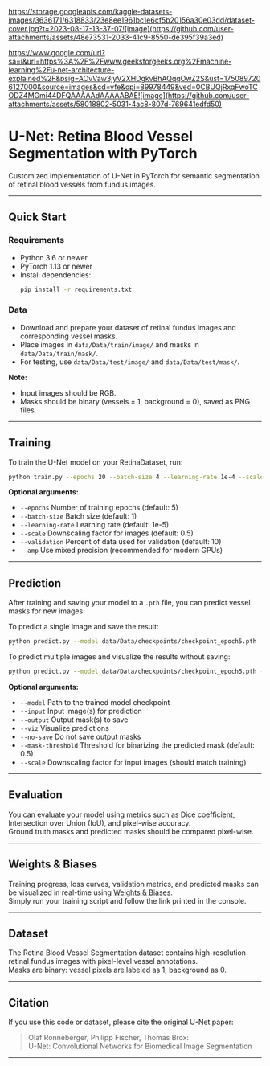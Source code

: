 https://storage.googleapis.com/kaggle-datasets-images/3636171/6318833/23e8ee1961bc1e6cf5b20156a30e03dd/dataset-cover.jpg?t=2023-08-17-13-37-07![image](https://github.com/user-attachments/assets/48e73531-2033-41c9-8550-de395f39a3ed)


https://www.google.com/url?sa=i&url=https%3A%2F%2Fwww.geeksforgeeks.org%2Fmachine-learning%2Fu-net-architecture-explained%2F&psig=AOvVaw3jyV2XHDgkvBhAQqqOwZ2S&ust=1750897206127000&source=images&cd=vfe&opi=89978449&ved=0CBUQjRxqFwoTCODZ4MGmi44DFQAAAAAdAAAAABAE![image](https://github.com/user-attachments/assets/58018802-5031-4ac8-807d-769641edfd50)

# U-Net: Retina Blood Vessel Segmentation with PyTorch

Customized implementation of U-Net in PyTorch for semantic segmentation of retinal blood vessels from fundus images.

---

## Quick Start

### Requirements

- Python 3.6 or newer
- PyTorch 1.13 or newer
- Install dependencies:
  ```bash
  pip install -r requirements.txt
  ```

### Data

- Download and prepare your dataset of retinal fundus images and corresponding vessel masks.
- Place images in `data/Data/train/image/` and masks in `data/Data/train/mask/`.
- For testing, use `data/Data/test/image/` and `data/Data/test/mask/`.

**Note:**  
- Input images should be RGB.
- Masks should be binary (vessels = 1, background = 0), saved as PNG files.

---

## Training

To train the U-Net model on your RetinaDataset, run:

```bash
python train.py --epochs 20 --batch-size 4 --learning-rate 1e-4 --scale 1.0
```

**Optional arguments:**
- `--epochs` Number of training epochs (default: 5)
- `--batch-size` Batch size (default: 1)
- `--learning-rate` Learning rate (default: 1e-5)
- `--scale` Downscaling factor for images (default: 0.5)
- `--validation` Percent of data used for validation (default: 10)
- `--amp` Use mixed precision (recommended for modern GPUs)

---

## Prediction

After training and saving your model to a `.pth` file, you can predict vessel masks for new images:

To predict a single image and save the result:
```bash
python predict.py --model data/Data/checkpoints/checkpoint_epoch5.pth -i data/Data/test/image/1.png -o data/Data/test/mask/1_pred.png
```

To predict multiple images and visualize the results without saving:
```bash
python predict.py --model data/Data/checkpoints/checkpoint_epoch5.pth -i data/Data/test/image/1.png data/Data/test/image/2.png --viz --no-save
```

**Optional arguments:**
- `--model` Path to the trained model checkpoint
- `--input` Input image(s) for prediction
- `--output` Output mask(s) to save
- `--viz` Visualize predictions
- `--no-save` Do not save output masks
- `--mask-threshold` Threshold for binarizing the predicted mask (default: 0.5)
- `--scale` Downscaling factor for input images (should match training)

---

## Evaluation

You can evaluate your model using metrics such as Dice coefficient, Intersection over Union (IoU), and pixel-wise accuracy.  
Ground truth masks and predicted masks should be compared pixel-wise.

---

## Weights & Biases

Training progress, loss curves, validation metrics, and predicted masks can be visualized in real-time using [Weights & Biases](https://wandb.ai/).  
Simply run your training script and follow the link printed in the console.

---

## Dataset

The Retina Blood Vessel Segmentation dataset contains high-resolution retinal fundus images with pixel-level vessel annotations.  
Masks are binary: vessel pixels are labeled as 1, background as 0.

---

## Citation

If you use this code or dataset, please cite the original U-Net paper:

> Olaf Ronneberger, Philipp Fischer, Thomas Brox:  
> U-Net: Convolutional Networks for Biomedical Image Segmentation

---
